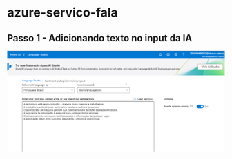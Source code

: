 # azure-servico-fala

## Passo 1 - Adicionando texto no input da IA 
![Descrevendo texto no input da IA do AZURE](assets/passo1.png)
